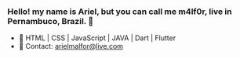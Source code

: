 ### Hello! my name is Ariel, but you can call me m4lf0r, live in Pernambuco, Brazil. 👋

- 🌱 HTML | CSS | JavaScript | JAVA | Dart | Flutter
- 💬 Contact: arielmalfor@live.com
